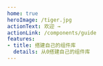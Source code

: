 ```yaml
---
home: true
heroImage: /tiger.jpg
actionText: 欢迎 →
actionLink: /components/guide
features:
- title: 搭建自己的组件库
  details: 从0搭建自己的组件库
---
```


